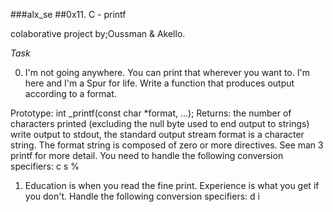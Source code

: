 ###alx_se
##0x11. C - printf

colaborative project by;Oussman & Akello.

*Task*

0. I'm not going anywhere. You can print that wherever you want to. I'm here and I'm a Spur for life.
Write a function that produces output according to a format.

Prototype: int _printf(const char *format, ...);
Returns: the number of characters printed (excluding the null byte used to end output to strings)
write output to stdout, the standard output stream format is a character string.
The format string is composed of zero or more directives. See man 3 printf for more detail. You need to handle the following conversion specifiers:
	c
	s
	%


1. Education is when you read the fine print. Experience is what you get if you don't.
Handle the following conversion specifiers:
	d
	i
